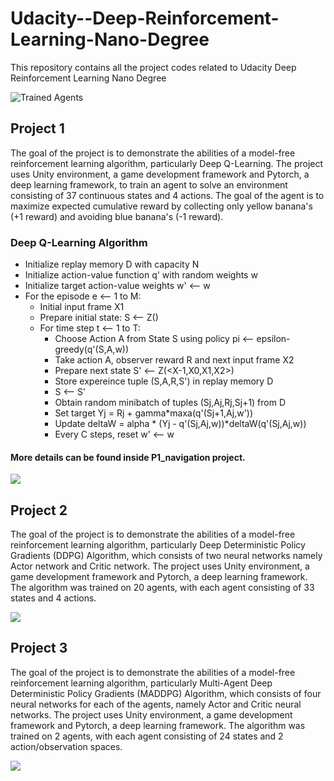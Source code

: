 # Udacity--Deep-Reinforcement-Learning-Nano-Degree
This repository contains all the project codes related to Udacity Deep Reinforcement Learning Nano Degree

[//]: # (Image References)

[image1]: https://user-images.githubusercontent.com/10624937/42135602-b0335606-7d12-11e8-8689-dd1cf9fa11a9.gif "Trained Agents"
[image2]: https://user-images.githubusercontent.com/10624937/42386929-76f671f0-8106-11e8-9376-f17da2ae852e.png "Kernel"

![Trained Agents][image1]

## Project 1
The goal of the project is to demonstrate the abilities of a model-free reinforcement learning algorithm, particularly Deep Q-Learning. The project uses Unity environment, a game development framework and Pytorch, a deep learning framework, to train an agent to solve an environment consisting of 37 continuous states and 4 actions. The goal of the agent is to maximize expected cumulative reward by collecting only yellow banana's (+1 reward) and avoiding blue banana's (-1 reward).

### Deep Q-Learning Algorithm
- Initialize replay memory D with capacity N
- Initialize action-value function q' with random weights w
- Initialize target action-value weights w' <-- w
- For the episode e <-- 1 to M:
  - Initial input frame X1
  - Prepare initial state: S <-- Z(<X1>)
  - For time step t <-- 1 to T:
    - Choose Action A from State S using policy pi <-- epsilon-greedy(q'(S,A,w))
    - Take action A, observer reward R and next input frame X2
    - Prepare next state S' <-- Z(<X-1,X0,X1,X2>)
    - Store expereince tuple (S,A,R,S') in replay memory D
    - S <-- S'
    - Obtain random minibatch of tuples (Sj,Aj,Rj,Sj+1) from D
    - Set target Yj = Rj + gamma*maxa(q'(Sj+1,Aj,w'))
    - Update deltaW = alpha * (Yj - q'(Sj,Aj,w))*deltaW(q'(Sj,Aj,w))
    - Every C steps, reset w' <-- w

#### More details can be found inside P1_navigation project.
![](https://user-images.githubusercontent.com/10624937/42135619-d90f2f28-7d12-11e8-8823-82b970a54d7e.gif)

## Project 2
The goal of the project is to demonstrate the abilities of a model-free reinforcement learning algorithm, particularly Deep Deterministic Policy Gradients (DDPG) Algorithm, which consists of two neural networks namely Actor network and Critic network. The project uses Unity environment, a game development framework and Pytorch, a deep learning framework. The algorithm was trained on 20 agents, with each agent consisting of 33 states and 4 actions.

![](https://user-images.githubusercontent.com/10624937/43851024-320ba930-9aff-11e8-8493-ee547c6af349.gif)

## Project 3
The goal of the project is to demonstrate the abilities of a model-free reinforcement learning algorithm, particularly Multi-Agent Deep Deterministic Policy Gradients (MADDPG) Algorithm, which consists of four neural networks for each of the agents, namely Actor and Critic neural networks. The project uses Unity environment, a game development framework and Pytorch, a deep learning framework. The algorithm was trained on 2 agents, with each agent consisting of 24 states and 2 action/observation spaces.

![](https://user-images.githubusercontent.com/10624937/42135623-e770e354-7d12-11e8-998d-29fc74429ca2.gif)
